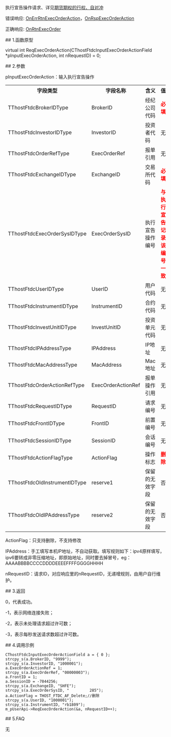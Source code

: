 <p>执行宣告操作请求、详见<a href="../../../QTYWGZ/QHQQDHQ-ZDCGZ/">期货期权的行权、自对冲</a></p>
<p>错误响应: <a href="../../CTHOSTFTDCTRADERAPI/ONERRRTNEXECORDERACTION/">OnErrRtnExecOrderAction</a>，<a href="../../CTHOSTFTDCTRADERAPI/ONRSPEXECORDERACTION/">OnRspExecOrderAction</a></p>
<p>正确响应: <a href="../../CTHOSTFTDCTRADERAPI/ONRTNEXECORDER/">OnRtnExecOrder</a></p>
<span class="anchor" id="2602719e-d62c-4a19-a437-2447761deb68"></span>
## 1.函数原型
<p>virtual int ReqExecOrderAction(CThostFtdcInputExecOrderActionField *pInputExecOrderAction, int nRequestID) = 0;</p>
<span class="anchor" id="ab873cfc-c81d-4d92-98f7-fc68aa6ed2eb"></span>
## 2.参数
<p>pInputExecOrderAction：输入执行宣告操作</p>
<table><tr><th style="TEXT-ALIGN: center;">字段类型</th><th style="TEXT-ALIGN: center;">字段名称</th><th style="TEXT-ALIGN: center;">含义</th><th style="TEXT-ALIGN: center;">值</th></tr><tr><td style="TEXT-ALIGN: left;">TThostFtdcBrokerIDType</td>
<td style="TEXT-ALIGN: left;">BrokerID</td>
<td style="TEXT-ALIGN: left;">经纪公司代码</td>
<td style="TEXT-ALIGN: left;"><strong><font color="#FF0000">必填</font></strong></td>
</tr>
<tr><td style="TEXT-ALIGN: left;">TThostFtdcInvestorIDType</td>
<td style="TEXT-ALIGN: left;">InvestorID</td>
<td style="TEXT-ALIGN: left;">投资者代码</td>
<td style="TEXT-ALIGN: left;">无</td>
</tr>
<tr><td style="TEXT-ALIGN: left;">TThostFtdcOrderRefType</td>
<td style="TEXT-ALIGN: left;">ExecOrderRef</td>
<td style="TEXT-ALIGN: left;">报单引用</td>
<td style="TEXT-ALIGN: left;">无</td>
</tr>
<tr><td style="TEXT-ALIGN: left;">TThostFtdcExchangeIDType</td>
<td style="TEXT-ALIGN: left;">ExchangeID</td>
<td style="TEXT-ALIGN: left;">交易所代码</td>
<td style="TEXT-ALIGN: left;"><strong><font color="#FF0000">必填</font></strong></td>
</tr>
<tr><td style="TEXT-ALIGN: left;">TThostFtdcExecOrderSysIDType</td>
<td style="TEXT-ALIGN: left;">ExecOrderSysID</td>
<td style="TEXT-ALIGN: left;">执行宣告操作编号</td>
<td style="TEXT-ALIGN: left;"><strong><font color="#FF0000">与执行宣告记录该编号一致</font></strong></td>
</tr>
<tr><td style="TEXT-ALIGN: left;">TThostFtdcUserIDType</td>
<td style="TEXT-ALIGN: left;">UserID</td>
<td style="TEXT-ALIGN: left;">用户代码</td>
<td style="TEXT-ALIGN: left;">无</td>
</tr>
<tr><td style="TEXT-ALIGN: left;">TThostFtdcInstrumentIDType</td>
<td style="TEXT-ALIGN: left;">InstrumentID</td>
<td style="TEXT-ALIGN: left;">合约代码</td>
<td style="TEXT-ALIGN: left;">无</td>
</tr>
<tr><td style="TEXT-ALIGN: left;">TThostFtdcInvestUnitIDType</td>
<td style="TEXT-ALIGN: left;">InvestUnitID</td>
<td style="TEXT-ALIGN: left;">投资单元代码</td>
<td style="TEXT-ALIGN: left;">无</td>
</tr>
<tr><td style="TEXT-ALIGN: left;">TThostFtdcIPAddressType</td>
<td style="TEXT-ALIGN: left;">IPAddress</td>
<td style="TEXT-ALIGN: left;">IP地址</td>
<td style="TEXT-ALIGN: left;">无</td>
</tr>
<tr><td style="TEXT-ALIGN: left;">TThostFtdcMacAddressType</td>
<td style="TEXT-ALIGN: left;">MacAddress</td>
<td style="TEXT-ALIGN: left;">Mac地址</td>
<td style="TEXT-ALIGN: left;">无</td>
</tr>
<tr><td style="TEXT-ALIGN: left;">TThostFtdcOrderActionRefType</td>
<td style="TEXT-ALIGN: left;">ExecOrderActionRef</td>
<td style="TEXT-ALIGN: left;">报单操作引用</td>
<td style="TEXT-ALIGN: left;">无</td>
</tr>
<tr><td style="TEXT-ALIGN: left;">TThostFtdcRequestIDType</td>
<td style="TEXT-ALIGN: left;">RequestID</td>
<td style="TEXT-ALIGN: left;">请求编号</td>
<td style="TEXT-ALIGN: left;">无</td>
</tr>
<tr><td style="TEXT-ALIGN: left;">TThostFtdcFrontIDType</td>
<td style="TEXT-ALIGN: left;">FrontID</td>
<td style="TEXT-ALIGN: left;">前置编号</td>
<td style="TEXT-ALIGN: left;">无</td>
</tr>
<tr><td style="TEXT-ALIGN: left;">TThostFtdcSessionIDType</td>
<td style="TEXT-ALIGN: left;">SessionID</td>
<td style="TEXT-ALIGN: left;">会话编号</td>
<td style="TEXT-ALIGN: left;">无</td>
</tr>
<tr><td style="TEXT-ALIGN: left;">TThostFtdcActionFlagType</td>
<td style="TEXT-ALIGN: left;">ActionFlag</td>
<td style="TEXT-ALIGN: left;">操作标志</td>
<td style="TEXT-ALIGN: left;"><strong><font color="#FF0000">删除</font></strong></td>
</tr>
<tr><td style="TEXT-ALIGN: left;">TThostFtdcOldInstrumentIDType</td>
<td style="TEXT-ALIGN: left;">reserve1</td>
<td style="TEXT-ALIGN: left;">保留的无效字段</td>
<td style="TEXT-ALIGN: left;">否</td>
</tr>
<tr><td style="TEXT-ALIGN: left;">TThostFtdcOldIPAddressType</td>
<td style="TEXT-ALIGN: left;">reserve2</td>
<td style="TEXT-ALIGN: left;">保留的无效字段</td>
<td style="TEXT-ALIGN: left;">否</td>
</tr>
</table>
<p>ActionFlag：只支持删除，不支持修改</p>
<p>IPAddress：手工填写本机IP地址，不自动获取。填写规则如下：ipv4原样填写，ipv6要转成非零压缩地址，即原始地址，同时要去掉冒号，eg：AAAABBBBCCCCDDDDEEEEFFFFGGGGHHHH</p>
<p>nRequestID：请求ID，对应响应里的nRequestID，无递增规则，由用户自行维护。</p>
<span class="anchor" id="e2ab8797-4d00-4c79-95f0-7e3df496e244"></span>
## 3.返回
<p>0，代表成功。</p>
<p>-1，表示网络连接失败；</p>
<p>-2，表示未处理请求超过许可数；</p>
<p>-3，表示每秒发送请求数超过许可数。</p>
<span class="anchor" id="01ca2c9b-5222-4458-9865-8a30d8f5b962"></span>
## 4.调用示例
<pre><code>CThostFtdcInputExecOrderActionField a = { 0 };
strcpy_s(a.BrokerID, "9999");
strcpy_s(a.InvestorID, "1000001");
a.ExecOrderActionRef = 1;
strcpy_s(a.ExecOrderRef, "00000003");
a.FrontID = 1;
a.SessionID = -7844256;
strcpy_s(a.ExchangeID, "SHFE");
strcpy_s(a.ExecOrderSysID, "         285");
a.ActionFlag = THOST_FTDC_AF_Delete;//删除
strcpy_s(a.UserID, "1000001");
strcpy_s(a.InstrumentID, "rb1809");
m_pUserApi-&gt;ReqExecOrderAction(&amp;a, nRequestID++);
</code></pre>
<span class="anchor" id="92ce10b7-57f9-4902-a199-646bdfd09eb6"></span>
## 5.FAQ
<p>无</p>
